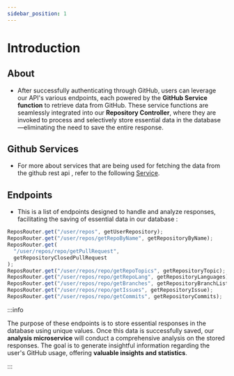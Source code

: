 ```yaml
---
sidebar_position: 1
---
```


# Introduction

## About

- After successfully authenticating through GitHub, users can leverage our API's various endpoints, each powered by the **GitHub Service function** to retrieve data from GitHub. These service functions are seamlessly integrated into our **Repository Controller**, where they are invoked to process and selectively store essential data in the database—eliminating the need to save the entire response.

## Github Services

- For more about services that are being used for fetching the data from the github rest api , refer to the following [Service](/docs/Services/Services.md).

## Endpoints

- This is a list of endpoints designed to handle and analyze responses, facilitating the saving of essential data in our database :

```javascript title="/Routes/Repository/repos.router.js"
ReposRouter.get("/user/repos", getUserRepository);
ReposRouter.get("/user/repos/getRepoByName", getRepositoryByName);
ReposRouter.get(
  "/user/repos/repo/getPullRequest",
  getRepositoryClosedPullRequest
);
ReposRouter.get("/user/repos/repo/getRepoTopics", getRepositoryTopic);
ReposRouter.get("/user/repos/repo/getRepoLang", getRepositoryLanguages);
ReposRouter.get("/user/repos/repo/getBranches", getRepositoryBranchList);
ReposRouter.get("/user/repos/repo/getIssues", getRepositoryIssue);
ReposRouter.get("/user/repos/repo/getCommits", getRepositoryCommits);
```

:::info

The purpose of these endpoints is to store essential responses in the database using unique values. Once this data is successfully saved, our **analysis microservice** will conduct a comprehensive analysis on the stored responses. The goal is to generate insightful information regarding the user's GitHub usage, offering **valuable insights and statistics**.

:::
